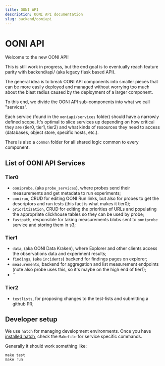 ```yaml
---
title: OONI API
description: OONI API documentation
slug: backend/ooniapi
---
```

# OONI API

Welcome to the new OONI API!

This is still work in progress, but the end goal is to eventually reach feature
parity with backend/api/ (aka legacy flask based API).

The general idea is to break OONI API components into smaller pieces that can
be more easily deployed and managed without worrying too much about the blast
radius caused by the deployment of a larger component.

To this end, we divide the OONI API sub-components into what we call
"services".

Each service (found in the `ooniapi/services` folder) should have a narrowly
defined scope. It's optimal to slice services up depending on how critical they
are (tier0, tier1, tier2) and what kinds of resources they need to access
(databases, object store, specific hosts, etc.).

There is also a `common` folder for all shared logic common to every component.

## List of OONI API Services

### Tier0

- `ooniprobe`, (aka `probe_services`), where probes send their measurements and
  get metadata to run experiments;
- `oonirun`, CRUD for editing OONI Run links, but also for probes to get the
  descriptors and run tests (this fact is what makes it tier0);
- `prioritization`, CRUD for editing the priorities of URLs and populating the
  appropriate clickhouse tables so they can be used by probe;
- `fastpath`, responsible for taking measurements blobs sent to `ooniprobe`
  service and storing them in s3;

### Tier1

- `data`, (aka OONI Data Kraken), where Explorer and other clients access the
  observations data and experiment results;
- `findings`, (aka `incidents`) backend for findings pages on explorer;
- `measurements`, backend for aggregation and list measurement endpoints (note
  also probe uses this, so it's maybe on the high end of tier1);
- ``

### Tier2

- `testlists`, for proposing changes to the test-lists and submitting a github PR;

## Developer setup

We use `hatch` for managing development environments. Once you have [installed
hatch](https://hatch.pypa.io/1.9/install/), check the `Makefile` for service
specific commands.

Generally it should work something like:

```
make test
make run
```
